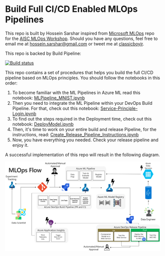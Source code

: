 # Build Full CI/CD Enabled MLOps Pipelines

This repo is built by Hossein Sarshar inspired from [Microsoft MLOps](https://github.com/Microsoft/MLOps) repo for the [AISC MLOps Workshop](https://www.eventbrite.ca/e/premium-hands-on-workshop-ml-ops-cloud-for-successful-ml-products-tickets-71406154731?aff=lunch#). Should you have any questions, feel free to email me at hossein.sarshar@gmail.com or tweet me at [classicboyir](https://twitter.com/classicboyir).

This repo is backed by Build Pipeline:

[![Build status](https://dev.azure.com/hosarsha/build-release-pipeline/_apis/build/status/build-release-pipeline-CI)](https://dev.azure.com/hosarsha/build-release-pipeline/_build/latest?definitionId=2)

This repo contains a set of procedures that helps you build the full CI/CD pipeline based on MLOps principles. You should follow the notebooks in this order:

1. To become familiar with the ML Pipelines in Azure ML read this notebook: [MLPipeline_MNIST.ipynb](https://github.com/classicboyir/build-release-ci-cd/blob/master/MLPipeline_MNIST.ipynb)
2. Then you need to integrate the ML Pipeline within your DevOps Build Pipeline. For that, check out this notebook: [Service-Principle-Login.ipynb](https://github.com/classicboyir/build-release-ci-cd/blob/master/Service-Principle-Login.ipynb)
3. To find out the steps required in the Deployment time, check out this notebook: [DeployModel.ipynb](https://github.com/classicboyir/build-release-ci-cd/blob/master/DeployModel.ipynb)
4. Then, it's time to work on your entire build and release Pipeline, for the instructions, read: [Create_Release_Pipeline_Instructions.ipynb](https://github.com/classicboyir/build-release-ci-cd/blob/master/Create_Release_Pipeline_Instructions.ipynb)
5. Now, you have everything you needed. Check your release pipeline and enjoy it.

A successful implementation of this repo will result in the following diagram.

![MLOps Architecture](assets/MLOpsArchFlow.jpg)